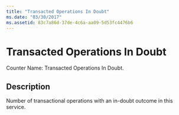 ```yaml
---
title: "Transacted Operations In Doubt"
ms.date: "03/30/2017"
ms.assetid: 83c7a86d-37de-4c6a-aa09-5d53fc4476b6
---
```

# Transacted Operations In Doubt

Counter Name: Transacted Operations In Doubt.  
  
## Description  

 Number of transactional operations with an in-doubt outcome in this service.
